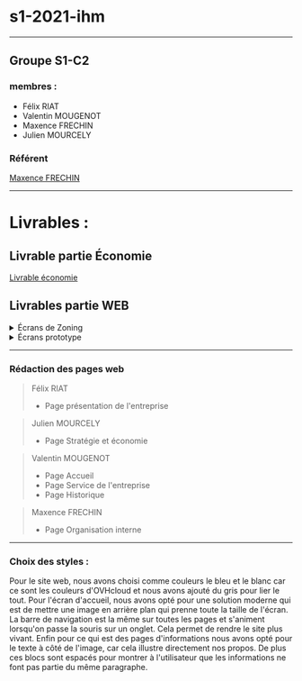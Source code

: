 # s1-2021-ihm

---

## Groupe S1-C2
 
 ### membres :
  - Félix RIAT
  - Valentin MOUGENOT
  - Maxence FRECHIN
  - Julien MOURCELY
 
 ### Référent
 [Maxence FRECHIN](mailto:maxence.frechin@edu.univ-fcomte.fr?subject=SAE_1_06)

---
# Livrables :

## Livrable partie Économie
[Livrable économie](doc/S1-C2_Felix-RIAT_Maxence-FRECHIN_Julien-MOURCELY_Valentin-MOUGENOT.pdf)

## Livrables partie WEB


 
<details>
<summary>Écrans de Zoning</summary>
 
  + Zoning de la page d'accueil
  ![écran de zoning](doc/ecran_zoning.jpg)
  + Zoning des autres pages
  ![écran de zoning articles](doc/ecran_zoning_article.jpg)


</details>
 
<details>
<summary>Écrans prototype</summary>
 
  + Écran prototype de la page d'accueil
  ![écran prototype](doc/ecran_prototype_accueil.png)
  + Écran prototype des autres pages
  ![écran prototype articles](doc/ecran_prototype_article.png)


</details>

---

### Rédaction des pages web

> Félix RIAT
>  * Page présentation de l'entreprise

> Julien MOURCELY
>  * Page Stratégie et économie

> Valentin MOUGENOT
>  * Page Accueil
>  * Page Service de l'entreprise
>  * Page Historique

> Maxence FRECHIN
>  * Page Organisation interne

---

### Choix des styles :

Pour le site web, nous avons choisi comme couleurs le bleu et le blanc car ce sont les couleurs d'OVHcloud et nous avons ajouté du gris pour lier le tout. Pour l'écran d'accueil, nous avons opté pour une solution moderne qui est de mettre une image en arrière plan qui prenne toute la taille de l'écran. La barre de navigation est la même sur toutes les pages et s'animent lorsqu'on passe la souris sur un onglet. Cela permet de rendre le site plus vivant. Enfin pour ce qui est des pages d'informations nous avons opté pour le texte à côté de l'image, car cela illustre directement nos propos. De plus ces blocs sont espacés pour montrer à l'utilisateur que les informations ne font pas partie du même paragraphe.
